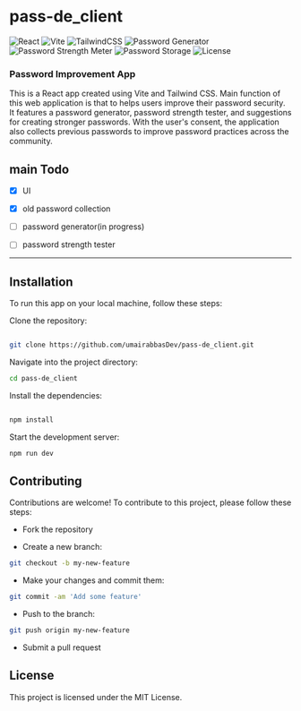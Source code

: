 # pass-de_client

![React](https://img.shields.io/badge/React-18.2.0-blue.svg)
![Vite](https://img.shields.io/badge/Vite-4.1.0-brightgreen.svg)
![TailwindCSS](https://img.shields.io/badge/TailwindCSS-3-teal.svg)
![Password Generator](https://img.shields.io/badge/Password-Generator-orange.svg)
![Password Strength Meter](https://img.shields.io/badge/Password-Strength-green.svg)
![Password Storage](https://img.shields.io/badge/Password-Storage-red.svg)
![License](https://img.shields.io/badge/License-MIT-blue.svg)

### Password Improvement App
This is a React app created using Vite and Tailwind CSS. Main function of this web application is  that to helps users improve their password security. It features a password generator, password strength tester, and suggestions for creating stronger passwords. With the user's consent, the application also collects previous passwords to improve password practices across the community.




## main Todo
- [x] UI
- [x] old password collection
- [ ] password generator(in progress) 
- [ ] password strength tester


---

## Installation
To run this app on your local machine, follow these steps:

Clone the repository:

```bash

git clone https://github.com/umairabbasDev/pass-de_client.git
```
Navigate into the project directory:

```bash
cd pass-de_client
```

Install the dependencies:
```bash

npm install
```
Start the development server:

```bash
npm run dev
```

## Contributing
Contributions are welcome! To contribute to this project, please follow these steps:

- Fork the repository

- Create a new branch: 
 ```bash
 git checkout -b my-new-feature
 ```
- Make your changes and commit them: 
```bash
git commit -am 'Add some feature'
```
- Push to the branch: 
```bash
git push origin my-new-feature
```
- Submit a pull request

## License
This project is licensed under the MIT License.
